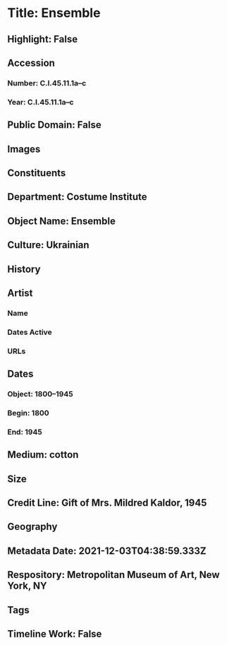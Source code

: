 # Title: Ensemble
## Highlight: False
## Accession
### Number: C.I.45.11.1a–c
### Year: C.I.45.11.1a–c
## Public Domain: False
## Images
## Constituents
## Department: Costume Institute
## Object Name: Ensemble
## Culture: Ukrainian
## History
## Artist
### Name
### Dates Active
### URLs
## Dates
### Object: 1800–1945
### Begin: 1800
### End: 1945
## Medium: cotton
## Size
## Credit Line: Gift of Mrs. Mildred Kaldor, 1945
## Geography
## Metadata Date: 2021-12-03T04:38:59.333Z
## Respository: Metropolitan Museum of Art, New York, NY
## Tags
## Timeline Work: False